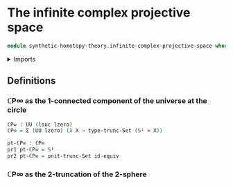 # The infinite complex projective space

```agda
module synthetic-homotopy-theory.infinite-complex-projective-space where
```

<details><summary>Imports</summary>

```agda
open import synthetic-homotopy-theory.circle
open import foundation.dependent-pair-types
open import foundation.equivalences
open import foundation.set-truncations
open import foundation.universe-levels
```

</details>

## Definitions

### ℂP∞ as the 1-connected component of the universe at the circle

```agda
ℂP∞ : UU (lsuc lzero)
ℂP∞ = Σ (UU lzero) (λ X → type-trunc-Set (𝕊¹ ≃ X))

pt-ℂP∞ : ℂP∞
pr1 pt-ℂP∞ = 𝕊¹
pr2 pt-ℂP∞ = unit-trunc-Set id-equiv
```

### ℂP∞ as the 2-truncation of the 2-sphere
